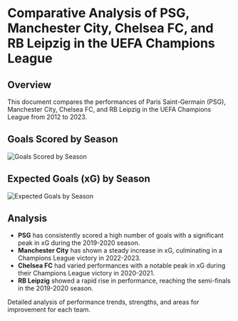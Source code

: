 # Comparative Analysis of PSG, Manchester City, Chelsea FC, and RB Leipzig in the UEFA Champions League

## Overview
This document compares the performances of Paris Saint-Germain (PSG), Manchester City, Chelsea FC, and RB Leipzig in the UEFA Champions League from 2012 to 2023.

## Goals Scored by Season
![Goals Scored by Season](images/goals_scored_by_season.png)

## Expected Goals (xG) by Season
![Expected Goals by Season](images/expected_goals_by_season.png)

## Analysis
- **PSG** has consistently scored a high number of goals with a significant peak in xG during the 2019-2020 season.
- **Manchester City** has shown a steady increase in xG, culminating in a Champions League victory in 2022-2023.
- **Chelsea FC** had varied performances with a notable peak in xG during their Champions League victory in 2020-2021.
- **RB Leipzig** showed a rapid rise in performance, reaching the semi-finals in the 2019-2020 season.

Detailed analysis of performance trends, strengths, and areas for improvement for each team.